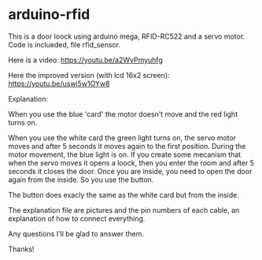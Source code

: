 # arduino-rfid

This is a door loock using arduino mega, RFID-RC522 and a servo motor. Code is inclueded, file rfid_sensor.

Here is a video: https://youtu.be/a2WvPmyuhfg

Here the improved version (with lcd 16x2 screen): https://youtu.be/uswi5w1OYw8

Explanation:

When you use the blue 'card' the motor doesn't move and the red light turns on.

When you use the white card the green light turns on, the servo motor moves and after 5 seconds it moves again to the first position. During the motor movement, the blue light is on. If you create some mecanism that when the servo moves it opens a loock, then you enter the room and after 5 seconds it closes the door. Once you are inside, you need to open the door again from the inside. So you use the button.

The button does exacly the same as the white card but from the inside.

The explanation file are pictures and the pin numbers of each cable, an explanation of how to connect everything.

Any questions I'll be glad to answer them.

Thanks!

